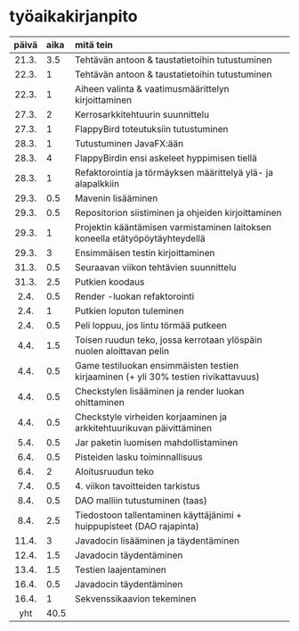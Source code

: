 # työaikakirjanpito

| päivä | aika | mitä tein  |
| :----:|:-----| :-----|
| 21.3. | 3.5  | Tehtävän antoon & taustatietoihin tutustuminen |
| 22.3. | 1    | Tehtävän antoon & taustatietoihin tutustuminen |
| 22.3. | 1    | Aiheen valinta & vaatimusmäärittelyn kirjoittaminen |
| 27.3. | 2    | Kerrosarkkitehtuurin suunnittelu |
| 27.3. | 1    | FlappyBird toteutuksiin tutustuminen |
| 28.3. | 1    | Tutustuminen JavaFX:ään |
| 28.3. | 4    | FlappyBirdin ensi askeleet hyppimisen tiellä |
| 28.3. | 1    | Refaktorointia ja törmäyksen määrittelyä ylä- ja alapalkkiin |
| 29.3. | 0.5  | Mavenin lisääminen |
| 29.3. | 0.5  | Repositorion siistiminen ja ohjeiden kirjoittaminen |
| 29.3. | 1    | Projektin kääntämisen varmistaminen laitoksen koneella etätyöpöytäyhteydellä |
| 29.3. | 3  | Ensimmäisen testin kirjoittaminen |
| 31.3. | 0.5  | Seuraavan viikon tehtävien suunnittelu |
| 31.3. | 2.5 | Putkien koodaus |
| 2.4. | 0.5 | Render -luokan refaktorointi |
| 2.4. | 1 | Putkien loputon tuleminen |
| 2.4. | 0.5 | Peli loppuu, jos lintu törmää putkeen |
| 4.4. | 1.5 | Toisen ruudun teko, jossa kerrotaan ylöspäin nuolen aloittavan pelin|
| 4.4. | 0.5 | Game testiluokan ensimmäisten testien kirjaaminen (+ yli 30% testien rivikattavuus)|
| 4.4. | 0.5 | Checkstylen lisääminen ja render luokan ohittaminen |
| 4.4. | 0.5 | Checkstyle virheiden korjaaminen ja arkkitehtuurikuvan päivittäminen |
| 5.4. | 0.5 | Jar paketin luomisen mahdollistaminen |
| 6.4. | 0.5 | Pisteiden lasku toiminnallisuus |
| 6.4. | 2 | Aloitusruudun teko|
| 7.4. | 0.5 | 4. viikon tavoitteiden tarkistus |
| 8.4. | 0.5 | DAO malliin tutustuminen (taas) |
| 8.4. | 2.5 | Tiedostoon tallentaminen käyttäjänimi + huippupisteet (DAO rajapinta) |
| 11.4. | 3 | Javadocin lisääminen ja täydentäminen |
| 12.4. | 1.5 | Javadocin täydentäminen |
| 13.4. | 1.5 | Testien laajentaminen |
| 16.4. | 0.5 | Javadocin täydentäminen |
| 16.4. | 1 | Sekvenssikaavion tekeminen |
| yht   | 40.5 | | 